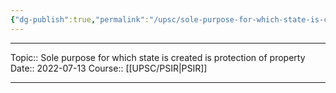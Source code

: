 ```yaml
---
{"dg-publish":true,"permalink":"/upsc/sole-purpose-for-which-state-is-created-is-protection-of-property/","dgHomeLink":true,"dgPassFrontmatter":false}
---
```


----
Topic:: Sole purpose for which state is created is protection of property
Date:: 2022-07-13
Course:: [[UPSC/PSIR|PSIR]] 

----



